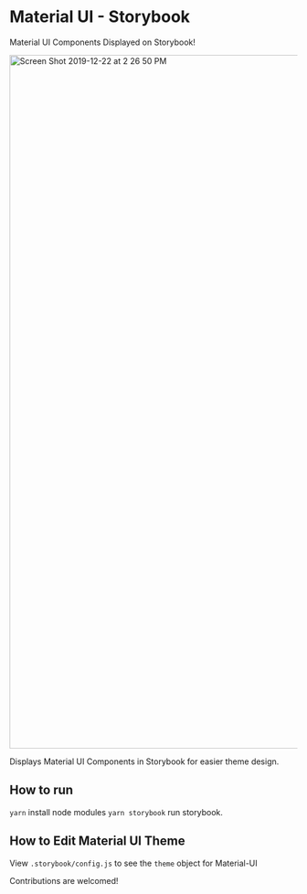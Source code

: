# Material UI - Storybook
Material UI Components Displayed on Storybook!

<img width="1214" alt="Screen Shot 2019-12-22 at 2 26 50 PM" src="https://user-images.githubusercontent.com/31245853/71328147-266d2380-24c7-11ea-89ce-772ef4534e30.png">

Displays Material UI Components in Storybook for easier theme design.

## How to run
`yarn` install node modules
`yarn storybook` run storybook.

## How to Edit Material UI Theme
View `.storybook/config.js` to see the `theme` object for Material-UI

Contributions are welcomed!
 
